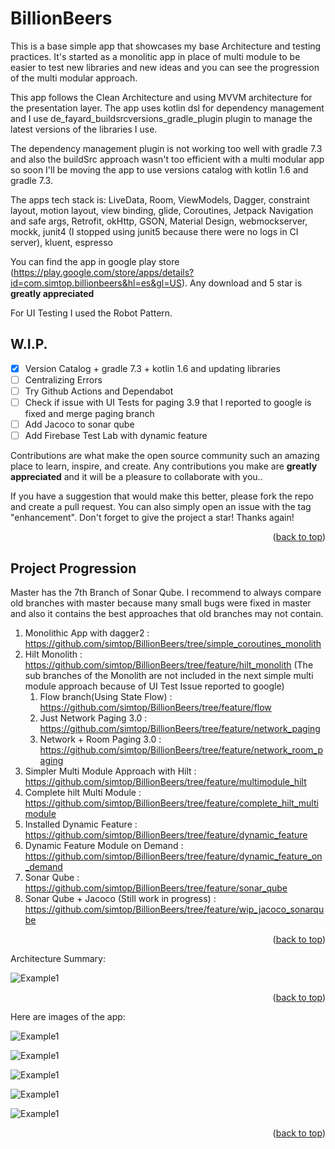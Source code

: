 # BillionBeers

This is a base simple app that showcases my base Architecture and testing practices. It's started as a monolitic app in place of multi module to be easier to test new libraries and new ideas and you can see the progression of the multi modular approach. 

This app follows the Clean Architecture and using MVVM architecture for the presentation layer. The app uses kotlin dsl for dependency management and I use de_fayard_buildsrcversions_gradle_plugin plugin to manage the latest versions of the libraries I use. 

The dependency management plugin is not working too well with gradle 7.3 and also the buildSrc approach wasn't too efficient with a multi modular app so soon I'll be moving the app to use versions catalog with kotlin 1.6 and gradle 7.3.

The apps tech stack is: LiveData, Room, ViewModels, Dagger, constraint layout, motion layout, view binding, glide, Coroutines, Jetpack Navigation and safe args, Retrofit, okHttp, GSON, Material Design, webmockserver, mockk, junit4 (I stopped using junit5 because there were no logs in CI server), kluent, espresso

You can find the app in google play store (https://play.google.com/store/apps/details?id=com.simtop.billionbeers&hl=es&gl=US). 
Any download and 5 star is **greatly appreciated**

For UI Testing I used the Robot Pattern.

<!-- WIP -->
## W.I.P.

- [x] Version Catalog + gradle 7.3 + kotlin 1.6 and updating libraries
- [ ] Centralizing Errors
- [ ] Try Github Actions and Dependabot
- [ ] Check if issue with UI Tests for paging 3.9 that I reported to google is fixed and merge paging branch
- [ ] Add Jacoco to sonar qube
- [ ] Add Firebase Test Lab with dynamic feature

Contributions are what make the open source community such an amazing place to learn, inspire, and create. Any contributions you make are **greatly appreciated** and it will be a pleasure to collaborate with you..

If you have a suggestion that would make this better, please fork the repo and create a pull request. You can also simply open an issue with the tag "enhancement".
Don't forget to give the project a star! Thanks again!

<p align="right">(<a href="#top">back to top</a>)</p>

<!-- Project Progression and it's branches -->


## Project Progression

Master has the 7th Branch of Sonar Qube. I recommend to always compare old branches with master because many small bugs were fixed in master and also it contains the best approaches that old branches may not contain.

1. Monolithic App with dagger2 : https://github.com/simtop/BillionBeers/tree/simple_coroutines_monolith
2. Hilt Monolith : https://github.com/simtop/BillionBeers/tree/feature/hilt_monolith 
   (The sub branches of the Monolith are not included in the next simple multi module approach because of UI Test Issue reported to google) 
   1. Flow branch(Using State Flow) : https://github.com/simtop/BillionBeers/tree/feature/flow
   2. Just Network Paging 3.0 : https://github.com/simtop/BillionBeers/tree/feature/network_paging
   3. Network + Room Paging 3.0 : https://github.com/simtop/BillionBeers/tree/feature/network_room_paging
3. Simpler Multi Module Approach with Hilt : https://github.com/simtop/BillionBeers/tree/feature/multimodule_hilt
4. Complete hilt Multi Module : https://github.com/simtop/BillionBeers/tree/feature/complete_hilt_multimodule
5. Installed Dynamic Feature : https://github.com/simtop/BillionBeers/tree/feature/dynamic_feature
6. Dynamic Feature Module on Demand : https://github.com/simtop/BillionBeers/tree/feature/dynamic_feature_on_demand
7. Sonar Qube : https://github.com/simtop/BillionBeers/tree/feature/sonar_qube
8. Sonar Qube + Jacoco (Still work in progress) : https://github.com/simtop/BillionBeers/tree/feature/wip_jacoco_sonarqube

<p align="right">(<a href="#top">back to top</a>)</p>

Architecture Summary:

![Example1](imagesForReadme/ArchitectureSummary.png)

<p align="right">(<a href="#top">back to top</a>)</p>

Here are images of the app:

![Example1](imagesForReadme/FirstScreen.png)

![Example1](imagesForReadme/FifthScreen.jpg)

![Example1](imagesForReadme/SixthScreen.jpg)

![Example1](imagesForReadme/SeventhScreen.jpg)

![Example1](imagesForReadme/FourthScreen.png)

<p align="right">(<a href="#top">back to top</a>)</p>